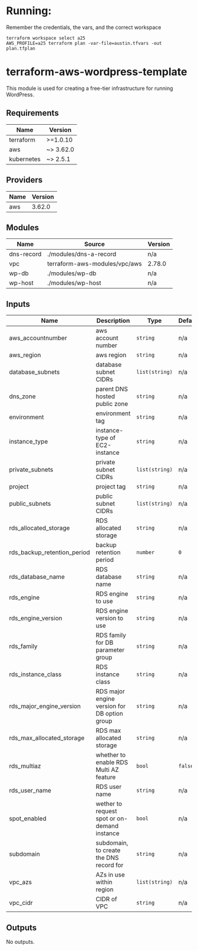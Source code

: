 

# Running:

Remember the credentials, the vars, and the correct workspace

    terraform workspace select a25
    AWS_PROFILE=a25 terraform plan -var-file=austin.tfvars -out plan.tfplan



<!-- BEGIN_TF_DOCS -->
# terraform-aws-wordpress-template

This module is used for creating a free-tier infrastructure for running WordPress.

## Requirements

| Name | Version |
|------|---------|
| terraform | >=1.0.10 |
| aws | ~> 3.62.0 |
| kubernetes | ~> 2.5.1 |

## Providers

| Name | Version |
|------|---------|
| aws | 3.62.0 |

## Modules

| Name | Source | Version |
|------|--------|---------|
| dns-record | ./modules/dns-a-record | n/a |
| vpc | terraform-aws-modules/vpc/aws | 2.78.0 |
| wp-db | ./modules/wp-db | n/a |
| wp-host | ./modules/wp-host | n/a |

## Inputs

| Name | Description | Type | Default | Required |
|------|-------------|------|---------|:--------:|
| aws\_accountnumber | aws account number | `string` | n/a | yes |
| aws\_region | aws region | `string` | n/a | yes |
| database\_subnets | database subnet CIDRs | `list(string)` | n/a | yes |
| dns\_zone | parent DNS hosted public zone | `string` | n/a | yes |
| environment | environment tag | `string` | n/a | yes |
| instance\_type | instance-type of EC2-instance | `string` | n/a | yes |
| private\_subnets | private subnet CIDRs | `list(string)` | n/a | yes |
| project | project tag | `string` | n/a | yes |
| public\_subnets | public subnet CIDRs | `list(string)` | n/a | yes |
| rds\_allocated\_storage | RDS allocated storage | `string` | n/a | yes |
| rds\_backup\_retention\_period | backup retention period | `number` | `0` | no |
| rds\_database\_name | RDS database name | `string` | n/a | yes |
| rds\_engine | RDS engine to use | `string` | n/a | yes |
| rds\_engine\_version | RDS engine version to use | `string` | n/a | yes |
| rds\_family | RDS family for DB parameter group | `string` | n/a | yes |
| rds\_instance\_class | RDS instance class | `string` | n/a | yes |
| rds\_major\_engine\_version | RDS major engine version for DB option group | `string` | n/a | yes |
| rds\_max\_allocated\_storage | RDS max allocated storage | `string` | n/a | yes |
| rds\_multiaz | whether to enable RDS Multi AZ feature | `bool` | `false` | no |
| rds\_user\_name | RDS user name | `string` | n/a | yes |
| spot\_enabled | wether to request spot or on-demand instance | `bool` | n/a | yes |
| subdomain | subdomain, to create the DNS record for | `string` | n/a | yes |
| vpc\_azs | AZs in use within region | `list(string)` | n/a | yes |
| vpc\_cidr | CIDR of VPC | `string` | n/a | yes |

## Outputs

No outputs.


<!-- END_TF_DOCS -->